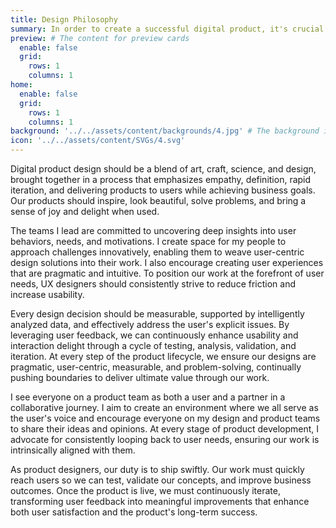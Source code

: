 ```yaml
---
title: Design Philosophy
summary: In order to create a successful digital product, it's crucial to prioritize the needs and behaviors of the users and of the business. A well-designed digital product should be the result of a collaborative effort that allows for swift iteration and continuous improvement. Design decisions should be backed by data, be measurable, and solve the stated problem. By putting the needs of the users first, we can create digital products that not only meet but exceed their expectations and deliver tremendous value to all stakeholders.
preview: # The content for preview cards
  enable: false
  grid:
    rows: 1
    columns: 1
home:
  enable: false
  grid:
    rows: 1
    columns: 1
background: '../../assets/content/backgrounds/4.jpg' # The background image used for preview cards
icon: '../../assets/content/SVGs/4.svg'
---
```


Digital product design should be a blend of art, craft, science, and design, brought together in a process that emphasizes empathy, definition, rapid iteration, and delivering products to users while achieving business goals. Our products should inspire, look beautiful, solve problems, and bring a sense of joy and delight when used.

The teams I lead are committed to uncovering deep insights into user behaviors, needs, and motivations. I create space for my people to approach challenges innovatively, enabling them to weave user-centric design solutions into their work. I also encourage creating user experiences that are pragmatic and intuitive. To position our work at the forefront of user needs, UX designers should consistently strive to reduce friction and increase usability.

Every design decision should be measurable, supported by intelligently analyzed data, and effectively address the user's explicit issues. By leveraging user feedback, we can continuously enhance usability and interaction delight through a cycle of testing, analysis, validation, and iteration. At every step of the product lifecycle, we ensure our designs are pragmatic, user-centric, measurable, and problem-solving, continually pushing boundaries to deliver ultimate value through our work.

I see everyone on a product team as both a user and a partner in a collaborative journey. I aim to create an environment where we all serve as the user's voice and encourage everyone on my design and product teams to share their ideas and opinions. At every stage of product development, I advocate for consistently looping back to user needs, ensuring our work is intrinsically aligned with them.

As product designers, our duty is to ship swiftly. Our work must quickly reach users so we can test, validate our concepts, and improve business outcomes. Once the product is live, we must continuously iterate, transforming user feedback into meaningful improvements that enhance both user satisfaction and the product's long-term success.
